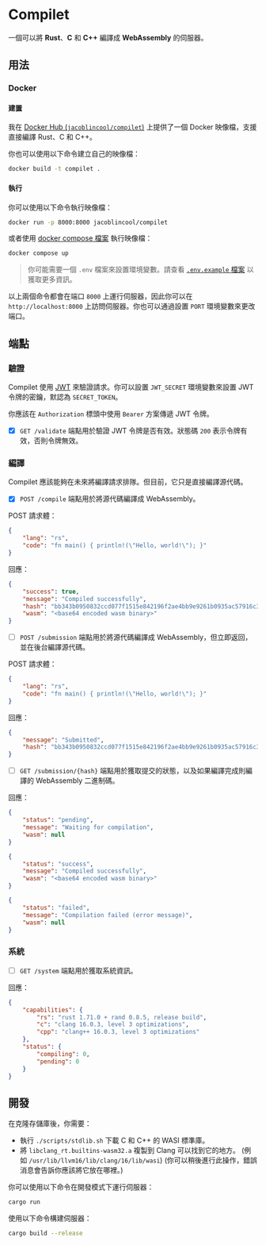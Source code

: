 # Compilet

一個可以將 **Rust**、**C** 和 **C++** 編譯成 **WebAssembly** 的伺服器。

## 用法

### Docker

#### 建置

我在 [Docker Hub (`jacoblincool/compilet`)](https://hub.docker.com/r/jacoblincool/compilet) 上提供了一個 Docker 映像檔，支援直接編譯 Rust、C 和 C++。

你也可以使用以下命令建立自己的映像檔：

```bash
docker build -t compilet .
```

#### 執行

你可以使用以下命令執行映像檔：

```bash
docker run -p 8000:8000 jacoblincool/compilet
```

或者使用 [docker compose 檔案](./docker-compose.yml) 執行映像檔：

```bash
docker compose up
```

> 你可能需要一個 `.env` 檔案來設置環境變數。請查看 [`.env.example` 檔案](./.env.example) 以獲取更多資訊。

以上兩個命令都會在端口 `8000` 上運行伺服器，因此你可以在 `http://localhost:8000` 上訪問伺服器。你也可以通過設置 `PORT` 環境變數來更改端口。

## 端點

### 驗證

Compilet 使用 [JWT](https://jwt.io/) 來驗證請求。你可以設置 `JWT_SECRET` 環境變數來設置 JWT 令牌的密鑰，默認為 `SECRET_TOKEN`。

你應該在 `Authorization` 標頭中使用 `Bearer` 方案傳遞 JWT 令牌。

- [x] `GET /validate` 端點用於驗證 JWT 令牌是否有效。狀態碼 `200` 表示令牌有效，否則令牌無效。

### 編譯

Compilet 應該能夠在未來將編譯請求排隊。但目前，它只是直接編譯源代碼。

- [x] `POST /compile` 端點用於將源代碼編譯成 WebAssembly。

POST 請求體：

```json
{
    "lang": "rs",
    "code": "fn main() { println!(\"Hello, world!\"); }"
}
```

回應：

```json
{
    "success": true,
    "message": "Compiled successfully",
    "hash": "bb343b0950832ccd077f1515e842196f2ae4bb9e9261b0935ac57916c3cf305d",
    "wasm": "<base64 encoded wasm binary>"
}
```

- [ ] `POST /submission` 端點用於將源代碼編譯成 WebAssembly，但立即返回，並在後台編譯源代碼。

POST 請求體：

```json
{
    "lang": "rs",
    "code": "fn main() { println!(\"Hello, world!\"); }"
}
```

回應：

```json
{
    "message": "Submitted",
    "hash": "bb343b0950832ccd077f1515e842196f2ae4bb9e9261b0935ac57916c3cf305d"
}
```

- [ ] `GET /submission/{hash}` 端點用於獲取提交的狀態，以及如果編譯完成則編譯的 WebAssembly 二進制碼。

回應：

```json
{
    "status": "pending",
    "message": "Waiting for compilation",
    "wasm": null
}
```

```json
{
    "status": "success",
    "message": "Compiled successfully",
    "wasm": "<base64 encoded wasm binary>"
}
```

```json
{
    "status": "failed",
    "message": "Compilation failed (error message)",
    "wasm": null
}
```

### 系統

- [ ] `GET /system` 端點用於獲取系統資訊。

回應：

```json
{
    "capabilities": {
        "rs": "rust 1.71.0 + rand 0.8.5, release build",
        "c": "clang 16.0.3, level 3 optimizations",
        "cpp": "clang++ 16.0.3, level 3 optimizations"
    },
    "status": {
        "compiling": 0,
        "pending": 0
    }
}
```

## 開發

在克隆存儲庫後，你需要：

- 執行 `./scripts/stdlib.sh` 下載 C 和 C++ 的 WASI 標準庫。
- 將 `libclang_rt.builtins-wasm32.a` 複製到 Clang 可以找到它的地方。 (例如 `/usr/lib/llvm16/lib/clang/16/lib/wasi`) (你可以稍後進行此操作，錯誤消息會告訴你應該將它放在哪裡。)

你可以使用以下命令在開發模式下運行伺服器：

```bash
cargo run
```

使用以下命令構建伺服器：

```bash
cargo build --release
```

